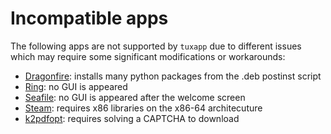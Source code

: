 # Incompatible apps

The following apps are not supported by `tuxapp` due to different issues which may require some significant modifications or workarounds:

- [Dragonfire](http://dragon.computer/#dragonfire): installs many python packages from the .deb postinst script
- [Ring](https://ring.cx/): no GUI is appeared
- [Seafile](https://www.seafile.com/en/home/): no GUI is appeared after the welcome screen
- [Steam](http://store.steampowered.com/): requires x86 libraries on the x86-64 architecuture
- [k2pdfopt](http://www.willus.com/k2pdfopt/): requires solving a CAPTCHA to download
